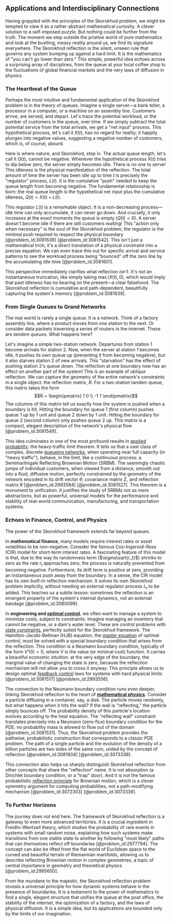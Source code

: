 ## Applications and Interdisciplinary Connections

Having grappled with the principles of the Skorokhod problem, we might be tempted to view it as a rather abstract mathematical curiosity. A clever solution to a self-imposed puzzle. But nothing could be further from the truth. The moment we step outside the pristine world of pure mathematics and look at the bustling, messy reality around us, we find its signature everywhere. The Skorokhod reflection is the silent, unseen rule that governs any system bumping up against a hard limit. It is the mathematics of "you can't go lower than zero." This simple, powerful idea echoes across a surprising array of disciplines, from the queue at your local coffee shop to the fluctuations of global financial markets and the very laws of diffusion in physics.

### The Heartbeat of the Queue

Perhaps the most intuitive and fundamental application of the Skorokhod problem is in the theory of queues. Imagine a single server—a bank teller, a processor in a computer, or a machine on an assembly line. Customers arrive, are served, and depart. Let's trace the potential workload, or the number of customers in the queue, over time. If we simply subtract the total potential service from the total arrivals, we get a "net input" process. This hypothetical process, let's call it $X(t)$, has no regard for reality; it happily plunges into negative values, suggesting a negative number of customers, which is, of course, absurd.

Here is where nature, and Skorokhod, step in. The actual queue length, let's call it $Q(t)$, cannot be negative. Whenever the hypothetical process $X(t)$ tries to dip below zero, the server simply becomes idle. There is no one to serve! This idleness is the physical manifestation of the reflection. The total amount of time the server has been idle up to time $t$ is precisely the "regulator" process, $L(t)$. It is the cumulative "push" needed to keep the queue length from becoming negative. The fundamental relationship is born: the real queue length is the hypothetical net input plus the cumulative idleness, $Q(t) = X(t) + L(t)$.

This regulator $L(t)$ is a remarkable object. It is a non-decreasing process—idle time can only accumulate, it can never go down. And crucially, it only increases at the exact moments the queue is empty ($Q(t)=0$). A server doesn't become idle if there are still customers waiting! This "action only when necessary" is the soul of the Skorokhod problem; the regulator is the *minimal* push required to respect the physical boundary [@problem_id:3081639] [@problem_id:3081542]. This isn't just a mathematical trick; it's a direct translation of a physical constraint into a precise equation. We can even trace this out for specific arrival and service patterns to see the workload process being "bounced" off the zero line by the accumulating idle time [@problem_id:3081601].

This perspective immediately clarifies what reflection *isn't*. It's not an instantaneous truncation, like simply taking $\max(X(t), 0)$, which would imply that past idleness has no bearing on the present—a clear falsehood. The Skorokhod reflection is cumulative and path-dependent, beautifully capturing the system's memory [@problem_id:3081639].

### From Single Queues to Grand Networks

The real world is rarely a single queue. It is a network. Think of a factory assembly line, where a product moves from one station to the next. Or consider data packets traversing a series of routers in the internet. These are *tandem queues*. What happens here?

Let's imagine a simple two-station network. Departures from station 1 become arrivals for station 2. Now, when the server at station 1 becomes idle, it pushes its own queue up (preventing it from becoming negative), but it also starves station 2 of new arrivals. This "starvation" has the effect of pushing station 2's queue *down*. The reflection at one boundary now has an effect on another part of the system! This is an example of *oblique* reflection. We can capture the geometry of the entire network's constraints in a single object: the reflection matrix, $R$. For a two-station tandem queue, this matrix takes the form $$R = \begin{pmatrix} 1  0 \\ -1  1 \end{pmatrix}$$ The columns of this matrix tell us exactly how the system is pushed when a boundary is hit. Hitting the boundary for queue 1 (first column) pushes queue 1 up by 1 unit and queue 2 down by 1 unit. Hitting the boundary for queue 2 (second column) only pushes queue 2 up. This matrix is a compact, elegant description of the network's physical flow [@problem_id:3081549].

This idea culminates in one of the most profound results in [applied probability](@article_id:264181): the heavy-traffic limit theorem. It tells us that a vast class of complex, discrete [queueing networks](@article_id:265352), when operating near full capacity (in "heavy traffic"), behave, in the limit, like a continuous process: a Semimartingale Reflecting Brownian Motion (SRBM). The seemingly chaotic jumps of individual customers, when viewed from a distance, smooth out into a fluid, diffusive motion, perfectly constrained by the geometry of the network encoded in its drift vector $\theta$, covariance matrix $\Sigma$, and reflection matrix $R$ [@problem_id:2993584] [@problem_id:3081527]. This theorem is a monument to unification. It justifies the study of SRBMs not as mere abstractions, but as powerful, universal models for the performance and stability of real-world communication, manufacturing, and transportation systems.

### Echoes in Finance, Control, and Physics

The power of the Skorokhod framework extends far beyond queues.

In **mathematical finance**, many models require interest rates or asset volatilities to be non-negative. Consider the famous Cox-Ingersoll-Ross (CIR) model for short-term interest rates. A fascinating feature of this model is that, due to the way its randomness term ($\sigma\sqrt{r_t}$) shrinks to zero as the rate $r_t$ approaches zero, the process is naturally prevented from becoming negative. Furthermore, its drift term is positive at zero, providing an instantaneous push away from the boundary. In a sense, the CIR model has its own *built-in* reflection mechanism. It solves its own Skorokhod problem implicitly, without needing an external regulator process $L_t$ to be added. This teaches us a subtle lesson: sometimes the reflection is an emergent property of the system's internal dynamics, not an external bandage [@problem_id:3080099].

In **engineering and [optimal control](@article_id:137985)**, we often want to manage a system to minimize costs, subject to constraints. Imagine managing an inventory that cannot be negative, or a dam's water level. These are control problems with [state constraints](@article_id:271122), perfectly suited for the Skorokhod framework. The Hamilton-Jacobi-Bellman (HJB) equation, the [master equation](@article_id:142465) of optimal control, must be solved with a special boundary condition that arises from the reflection. This condition is a Neumann boundary condition, typically of the form $V'(0)=0$, where $V$ is the value (or minimal cost) function. It carries a beautiful economic intuition: at the very edge of the boundary, the marginal value of changing the state is zero, because the reflection mechanism will not allow you to cross it anyway. This principle allows us to design optimal [feedback control](@article_id:271558) laws for systems with hard physical limits [@problem_id:3081517] [@problem_id:2993556].

The connection to the Neumann boundary condition runs even deeper, linking Skorokhod reflection to the heart of **[mathematical physics](@article_id:264909)**. Consider a particle diffusing in a container, say, a disk. The particle moves randomly, but what happens when it hits the wall? If the wall is "reflecting," the particle simply bounces off. The probability density of this particle's location evolves according to the heat equation. The "reflecting wall" constraint translates precisely into a Neumann (zero-flux) boundary condition for the PDE: no probability mass is allowed to flow out of the domain [@problem_id:3081531]. Thus, the Skorokhod problem provides the pathwise, probabilistic construction that corresponds to a classic PDE problem. The path of a single particle and the evolution of the density of a billion particles are two sides of the same coin, united by the concept of reflection [@problem_id:3081604] [@problem_id:3073339].

This connection also helps us sharply distinguish Skorokhod reflection from other concepts that share the "reflection" name. It is not absorption (a Dirichlet boundary condition, or a "trap" door). And it is not the famous probabilistic [reflection principle](@article_id:148010) for Brownian motion, which is a clever symmetry argument for computing probabilities, not a path-modifying mechanism [@problem_id:3072303] [@problem_id:3073339].

### To Further Horizons

The journey does not end here. The framework of Skorokhod reflection is a gateway to even more advanced territories. It is a crucial ingredient in Freidlin-Wentzell theory, which studies the probability of rare events in systems with small random noise, explaining how such systems make transitions from one stable state to another by following "most likely" paths that can themselves reflect off boundaries [@problem_id:2977794]. The concept can also be lifted from the flat world of Euclidean space to the curved and beautiful terrain of Riemannian manifolds, allowing us to describe reflecting Brownian motion in complex geometries, a topic of central importance in geometry and theoretical physics [@problem_id:2995650].

From the mundane to the majestic, the Skorokhod reflection problem reveals a universal principle for how dynamic systems behave in the presence of boundaries. It is a testament to the power of mathematics to find a single, elegant structure that unifies the queue at the post office, the stability of the internet, the optimization of a factory, and the laws of physical diffusion. It is a simple idea, but its applications are bounded only by the limits of our imagination.